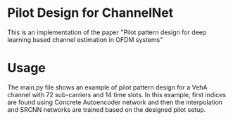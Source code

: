 # Pilot Design for ChannelNet 

This is an implementation of the paper "Pilot pattern design for deep learning based channel estimation in OFDM systems"

# Usage 

The main.py file shows an example of pilot pattern design for a VehA channel with 72 sub-carriers and 14 time slots. 
In this example, first indices are found using Concrete Autoencoder network and then the interpolation and SRCNN networks are trained based on the designed pilot setup. 


